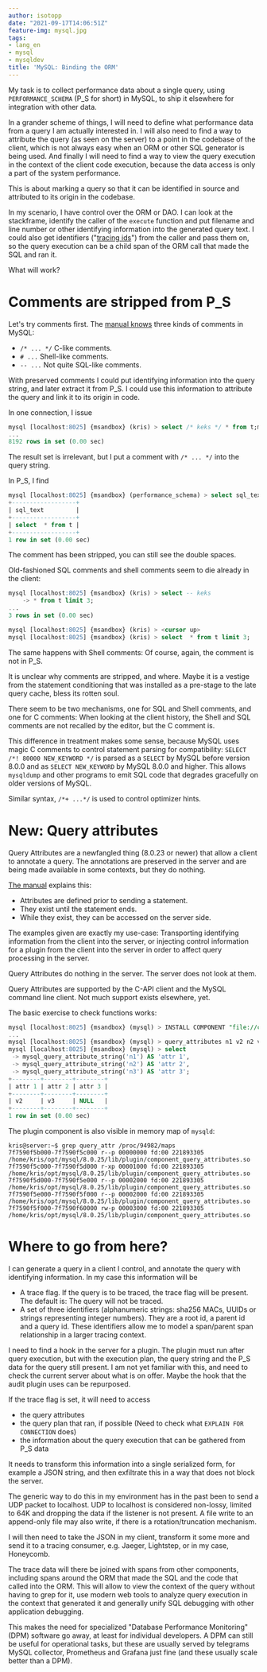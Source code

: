 ```yaml
---
author: isotopp
date: "2021-09-17T14:06:51Z"
feature-img: mysql.jpg
tags:
- lang_en
- mysql
- mysqldev
title: 'MySQL: Binding the ORM'
---
```

My task is to collect performance data about a single query, using `PERFORMANCE_SCHEMA` (P_S for short) in MySQL, to ship it elsewhere for integration with other data.

In a grander scheme of things, I will need to define what performance data from a query I am actually interested in.
I will also need to find a way to attribute the query (as seen on the server) to a point in the codebase of the client, which is not always easy when an ORM or other SQL generator is being used.
And finally I will need to find a way to view the query execution in the context of the client code execution, because the data access is only a part of the system performance.

This is about marking a query so that it can be identified in source and attributed to its origin in the codebase.

In my scenario, I have control over the ORM or DAO.
I can look at the stackframe, identify the caller of the `execute` function and put filename and line number or other identifying information into the generated query text.
I could also get identifiers ("[tracing ids](https://github.com/opentracing/specification/blob/master/specification.md)") from the caller and pass them on, so the query execution can be a child span of the ORM call that made the SQL and ran it.

What will work?

# Comments are stripped from P_S

Let's try comments first.
The [manual knows](https://dev.mysql.com/doc/refman/8.0/en/comments.html) three kinds of comments in MySQL:

- `/* ... */` C-like comments.
- `# ...` Shell-like comments.
- `-- ...` Not quite SQL-like comments.

With preserved comments I could put identifying information into the query string, and later extract it from P_S.
I could use this information to attribute the query and link it to its origin in code.

In one connection, I issue

```sql
mysql [localhost:8025] {msandbox} (kris) > select /* keks */ * from t;m t;
...
8192 rows in set (0.00 sec)
```

The result set is irrelevant, but I put a comment with `/* ... */` into the query string.

In P_S, I find

```sql
mysql [localhost:8025] {msandbox} (performance_schema) > select sql_text from events_statements_history where thread_id = 47 order by event_id desc limit 1;
+------------------+
| sql_text         |
+------------------+
| select  * from t |
+------------------+
1 row in set (0.00 sec)
```

The comment has been stripped, you can still see the double spaces.

Old-fashioned SQL comments and shell comments seem to die already in the client:

```sql
mysql [localhost:8025] {msandbox} (kris) > select -- keks
    -> * from t limit 3;
...
3 rows in set (0.00 sec)

mysql [localhost:8025] {msandbox} (kris) > <cursor up>
mysql [localhost:8025] {msandbox} (kris) > select  * from t limit 3;
```

The same happens with Shell comments: Of course, again, the comment is not in P_S.

It is unclear why comments are stripped, and where.
Maybe it is a vestige from the statement conditioning that was installed as a pre-stage to the late query cache, bless its rotten soul.

There seem to be two mechanisms, one for SQL and Shell comments, and one for C comments:
When looking at the client history, the Shell and SQL  comments are not recalled by the editor, but the C comment is.

This difference in treatment makes some sense, because MySQL uses magic C comments to control statement parsing for compatibility: `SELECT /*! 80000 NEW_KEYWORD */` is parsed as a `SELECT` by MySQL before version 8.0.0 and as `SELECT NEW_KEYWORD` by MySQL 8.0.0 and higher. This allows `mysqldump` and other programs to emit SQL code that degrades gracefully on older versions of MySQL.

Similar syntax, `/*+ ...*/` is used to control optimizer hints.

# New: Query attributes

Query Attributes are a newfangled thing (8.0.23 or newer) that allow a client to annotate a query.
The annotations are preserved in the server and are being made available in some contexts, but they do nothing.

[The manual](https://dev.mysql.com/doc/refman/8.0/en/query-attributes.html) explains this:

- Attributes are defined prior to sending a statement.
- They exist until the statement ends.
- While they exist, they can be accessed on the server side.

The examples given are exactly my use-case:
Transporting identifying information from the client into the server, or injecting control information for a plugin from the client into the server in order to affect query processing in the server.

Query Attributes do nothing in the server.
The server does not look at them.

Query Attributes are supported by the C-API client and the MySQL command line client.
Not much support exists elsewhere, yet.

The basic exercise to check functions works:

```sql
mysql [localhost:8025] {msandbox} (mysql) > INSTALL COMPONENT "file://component_query_attributes";
...
mysql [localhost:8025] {msandbox} (mysql) > query_attributes n1 v2 n2 v3
mysql [localhost:8025] {msandbox} (mysql) > select
 -> mysql_query_attribute_string('n1') AS 'attr 1',
 -> mysql_query_attribute_string('n2') AS 'attr 2',
 -> mysql_query_attribute_string('n3') AS 'attr 3';
+--------+--------+--------+
| attr 1 | attr 2 | attr 3 |
+--------+--------+--------+
| v2     | v3     | NULL   |
+--------+--------+--------+
1 row in set (0.00 sec)
```

The plugin component is also visible in memory map of `mysqld`:

```console
kris@server:~$ grep query_attr /proc/94982/maps
7f7590f5b000-7f7590f5c000 r--p 00000000 fd:00 221893305                  /home/kris/opt/mysql/8.0.25/lib/plugin/component_query_attributes.so
7f7590f5c000-7f7590f5d000 r-xp 00001000 fd:00 221893305                  /home/kris/opt/mysql/8.0.25/lib/plugin/component_query_attributes.so
7f7590f5d000-7f7590f5e000 r--p 00002000 fd:00 221893305                  /home/kris/opt/mysql/8.0.25/lib/plugin/component_query_attributes.so
7f7590f5e000-7f7590f5f000 r--p 00002000 fd:00 221893305                  /home/kris/opt/mysql/8.0.25/lib/plugin/component_query_attributes.so
7f7590f5f000-7f7590f60000 rw-p 00003000 fd:00 221893305                  /home/kris/opt/mysql/8.0.25/lib/plugin/component_query_attributes.so
```

# Where to go from here?

I can generate a query in a client I control, and annotate the query with identifying information.
In my case this information will be

- A trace flag. If the query is to be traced, the trace flag will be present. The default is: The query will not be traced.
- A set of three identifiers (alphanumeric strings: sha256 MACs, UUIDs or strings representing integer numbers). They are a root id, a parent id and a query id. These identifiers allow me to model a span/parent span relationship in a larger tracing context.

I need to find a hook in the server for a plugin.
The plugin must run after query execution, but with the execution plan, the query string and the P_S data for the query still present.
I am not yet familiar with this, and need to check the current server about what is on offer.
Maybe the hook that the audit plugin uses can be repurposed.

If the trace flag is set, it will need to access

- the query attributes
- the query plan that ran, if possible (Need to check what `EXPLAIN FOR CONNECTION` does)
- the information about the query execution that can be gathered from P_S data

It needs to transform this information into a single serialized form, for example a JSON string, and then exfiltrate this in a way that does not block the server.

The generic way to do this in my environment has in the past been to send a UDP packet to localhost.
UDP to localhost is considered non-lossy, limited to 64K and dropping the data if the listener is not present.
A file write to an append-only file may also write, if there is a rotation/truncation mechanism.

I will then need to take the JSON in my client, transform it some more and send it to a tracing consumer, e.g. Jaeger, Lightstep, or in my case, Honeycomb.

The trace data will there be joined with spans from other components, including spans around the ORM that made the SQL and the code that called into the ORM.
This will allow to view the context of the query without having to grep for it, use modern web tools to analyze query execution in the context that generated it and generally unify SQL debugging with other application debugging.

This makes the need for specialized "Database Performance Monitoring" (DPM) software go away, at least for individual developers.
A DPM can still be useful for operational tasks, but these are usually served by telegrams MySQL collector, Prometheus and Grafana just fine (and these usually scale better than a DPM).
